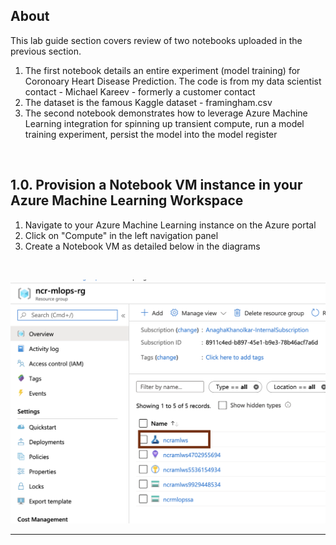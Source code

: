 ## About
This lab guide section covers review of two notebooks uploaded in the previous section.<br>
1.  The first notebook details an entire experiment (model training) for Coronoary Heart Disease Prediction.  The code is from my data scientist contact - Michael Kareev - formerly a customer contact<br>
2.  The dataset is the famous Kaggle dataset - framingham.csv <br>
3.  The second notebook demonstrates how to leverage Azure Machine Learning integration for spinning up transient compute, run a model training experiment, persist the model into the model register <br>


<br>

## 1.0. Provision a Notebook VM instance in your Azure Machine Learning Workspace
1. Navigate to your Azure Machine Learning instance on the Azure portal
2. Click on "Compute" in the left navigation panel
3. Create a Notebook VM as detailed below in the diagrams
<br>

![ujn-1](../images/0001-load-nbvm-01.png)
<br>
<hr>
<br>
